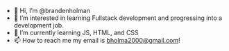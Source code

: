 - 👋 Hi, I’m @brandenholman
- 👀 I’m interested in learning Fullstack development and progressing into a development job. 
- 🌱 I’m currently learning JS, HTML, and CSS
- 📫 How to reach me my email is bholma2000@gmail.com! 

<!---
brandenholman/brandenholman is a ✨ special ✨ repository because its `README.md` (this file) appears on your GitHub profile.
You can click the Preview link to take a look at your changes.
--->
